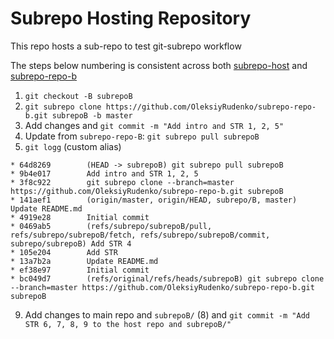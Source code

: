# Subrepo Hosting Repository

This repo hosts a sub-repo to test git-subrepo workflow

The steps below numbering is consistent across both
[subrepo-host](https://github.com/OleksiyRudenko/subrepo-host)
and [subrepo-repo-b](https://github.com/OleksiyRudenko/subrepo-repo-b)

1. `git checkout -B subrepoB`
2. `git subrepo clone https://github.com/OleksiyRudenko/subrepo-repo-b.git subrepoB -b master`
5. Add changes and `git commit -m "Add intro and STR 1, 2, 5"`
6. Update from `subrepo-repo-B`: `git subrepo pull subrepoB`
7. `git logg` (custom alias)
```
* 64d8269        (HEAD -> subrepoB) git subrepo pull subrepoB
* 9b4e017        Add intro and STR 1, 2, 5
* 3f8c922        git subrepo clone --branch=master https://github.com/OleksiyRudenko/subrepo-repo-b.git subrepoB
* 141aef1        (origin/master, origin/HEAD, subrepo/B, master) Update README.md
* 4919e28        Initial commit
* 0469ab5        (refs/subrepo/subrepoB/pull, refs/subrepo/subrepoB/fetch, refs/subrepo/subrepoB/commit, subrepo/subrepoB) Add STR 4
* 105e204        Add STR
* 13a7b2a        Update README.md
* ef38e97        Initial commit
* bc049d7        (refs/original/refs/heads/subrepoB) git subrepo clone --branch=master https://github.com/OleksiyRudenko/subrepo-repo-b.git subrepoB
```
9. Add changes to main repo and `subrepoB/` (8)
   and `git commit -m "Add STR 6, 7, 8, 9 to the host repo and subrepoB/"`
